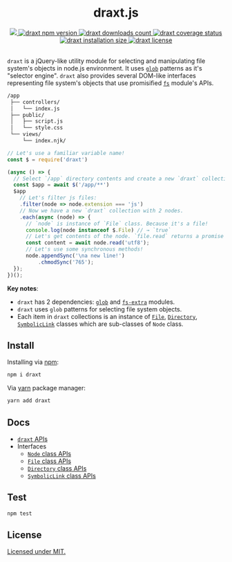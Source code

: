 <div align="center">
	<h1>draxt.js</h1>
	<a href="https://travis-ci.org/ramhejazi/draxt">
 		<img src="https://img.shields.io/travis/ramhejazi/draxt.svg">
	</a>
	<a href="https://www.npmjs.com/package/draxt">
		<img alt="draxt npm version" src="https://img.shields.io/npm/v/draxt.svg?style=flat-square">
	</a>
	<a href="https://www.npmjs.com/package/draxt">
		<img alt="draxt downloads count" src="https://img.shields.io/npm/dt/draxt.svg?style=flat-square">
	</a>
	<a href="https://coveralls.io/github/ramhejazi/draxt">
		<img alt="draxt coverage status" src="https://coveralls.io/repos/github/ramhejazi/draxt/badge.svg">
	</a>
	<a href="https://packagephobia.now.sh/badge?p=draxt">
		<img alt="draxt installation size" src="https://packagephobia.now.sh/badge?p=draxt">
	</a>
	<a href="https://github.com/ramhejazi/draxt/blob/master/LICENSE">
		<img alt="draxt license" src="https://img.shields.io/npm/l/draxt.svg">
	</a>
</div>
<br>

`draxt` is a jQuery-like utility module for selecting and manipulating file system's objects in node.js environment.
It uses [`glob`](https://en.wikipedia.org/wiki/Glob_(programming)) patterns as it's "selector engine". `draxt` also provides several DOM-like interfaces representing
file system's objects that use promisified [`fs`](https://nodejs.org/api/fs.html) module's APIs.

```html
/app
 ├── controllers/
 │   └── index.js
 ├── public/
 │   ├── script.js
 │   └── style.css
 └── views/
     └── index.njk/
```
```js
// Let's use a familiar variable name!
const $ = require('draxt')

(async () => {
  // Select `/app` directory contents and create a new `draxt` collection.
  const $app = await $('/app/**')
  $app
    // Let's filter js files:
    .filter(node => node.extension === 'js')
    // Now we have a new `draxt` collection with 2 nodes.
    .each(async (node) => {
      // `node` is instance of `File` class. Because it's a file!
      console.log(node instanceof $.File) // → `true`
      // Let's get contents of the node. `file.read` returns a promise object.
      const content = await node.read('utf8');
      // Let's use some synchronous methods!
      node.appendSync('\na new line!')
          .chmodSync('765');
  });
})();
```

**Key notes**:
 - `draxt` has 2 dependencies: [`glob`](https://github.com/isaacs/node-glob) and [`fs-extra`](https://github.com/jprichardson/node-fs-extra) modules.
 - `draxt` uses `glob` patterns for selecting file system objects.
 - Each item in `draxt` collections is an instance of [`File`](https://github.com/ramhejazi/draxt/blob/master/src/docs/File.md), [`Directory`](https://github.com/ramhejazi/draxt/blob/master/src/docs/Directory.md), [`SymbolicLink`](https://github.com/ramhejazi/draxt/blob/master/src/docs/SymbolicLink.md) classes which are sub-classes of `Node` class.

## Install
 Installing via [npm](https://docs.npmjs.com/getting-started/what-is-npm):
 ```bash
 npm i draxt
 ```

 Via [yarn](https://yarnpkg.com/en/) package manager:
 ```bash
 yarn add draxt
 ```

## Docs
- [`draxt` APIs](https://github.com/ramhejazi/draxt/blob/master/docs/draxt.md)
- Interfaces
  - [`Node` class APIs](https://github.com/ramhejazi/draxt/blob/master/docs/Node.md)
  - [`File` class APIs](https://github.com/ramhejazi/draxt/blob/master/docs/File.md)
  - [`Directory` class APIs](https://github.com/ramhejazi/draxt/blob/master/docs/Directory.md)
  - [`SymbolicLink` class APIs](https://github.com/ramhejazi/draxt/blob/master/docs/SymbolicLink.md)

## Test
```bash
npm test
```

## License

[Licensed under MIT.](https://github.com/ramhejazi/draxt/blob/master/LICENSE)
